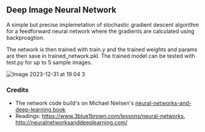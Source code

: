 ## Deep Image Neural Network

A simple but precise implemetation of stochastic gradient descent algorithm for a feedforward neural network where the gradients are 
calculated using backproagtion. 

The network is then trained with train.y and the trained weights and params are then save in trained_network.pkl.
The trained model can be tested with test.py for up to 5 sample images.

![Image 2023-12-31 at 19 04 3](https://github.com/Jaykef/training-deep-neural-nets/assets/11355002/9f57c8fc-7f7d-4537-89dd-f26aacf59807)

### Credits
- The network code build's on Michael Nielsen's <a href="https://github.com/mnielsen/neural-networks-and-deep-learning">neural-networks-and-deep-learning book</a>
- Readings: https://www.3blue1brown.com/lessons/neural-networks, http://neuralnetworksanddeeplearning.com/
